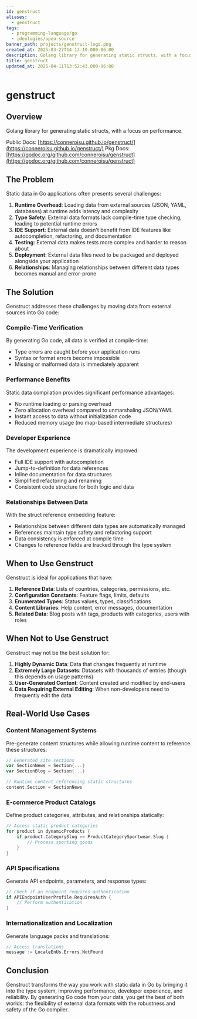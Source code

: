 ```yaml
---
id: genstruct
aliases:
  - genstruct
tags:
  - programming-language/go
  - ideologies/open-source
banner_path: projects/genstruct-logo.png
created_at: 2025-03-27T14:13:10.000-06:00
description: Golang library for generating static structs, with a focus on performance.
title: genstruct
updated_at: 2025-04-11T13:52:43.000-06:00
---
```


# genstruct

## Overview

Golang library for generating static structs, with a focus on performance.

Public Docs: [https://conneroisu.github.io/genstruct/](https://conneroisu.github.io/genstruct/)
Pkg Docs: [https://godoc.org/github.com/conneroisu/genstruct](https://godoc.org/github.com/conneroisu/genstruct)

## The Problem

Static data in Go applications often presents several challenges:

1. **Runtime Overhead**: Loading data from external sources (JSON, YAML, databases) at runtime adds latency and complexity
2. **Type Safety**: External data formats lack compile-time type checking, leading to potential runtime errors
3. **IDE Support**: External data doesn't benefit from IDE features like autocompletion, refactoring, and documentation
4. **Testing**: External data makes tests more complex and harder to reason about
5. **Deployment**: External data files need to be packaged and deployed alongside your application
6. **Relationships**: Managing relationships between different data types becomes manual and error-prone

## The Solution

Genstruct addresses these challenges by moving data from external sources into Go code:

### Compile-Time Verification

By generating Go code, all data is verified at compile-time:

- Type errors are caught before your application runs
- Syntax or format errors become impossible
- Missing or malformed data is immediately apparent

### Performance Benefits

Static data compilation provides significant performance advantages:

- No runtime loading or parsing overhead
- Zero allocation overhead compared to unmarshaling JSON/YAML
- Instant access to data without initialization code
- Reduced memory usage (no map-based intermediate structures)

### Developer Experience

The development experience is dramatically improved:

- Full IDE support with autocompletion
- Jump-to-definition for data references
- Inline documentation for data structures
- Simplified refactoring and renaming
- Consistent code structure for both logic and data

### Relationships Between Data

With the struct reference embedding feature:

- Relationships between different data types are automatically managed
- References maintain type safety and refactoring support
- Data consistency is enforced at compile time
- Changes to reference fields are tracked through the type system

## When to Use Genstruct

Genstruct is ideal for applications that have:

1. **Reference Data**: Lists of countries, categories, permissions, etc.
2. **Configuration Constants**: Feature flags, limits, defaults
3. **Enumerated Types**: Status values, types, classifications
4. **Content Libraries**: Help content, error messages, documentation
5. **Related Data**: Blog posts with tags, products with categories, users with roles

## When Not to Use Genstruct

Genstruct may not be the best solution for:

1. **Highly Dynamic Data**: Data that changes frequently at runtime
2. **Extremely Large Datasets**: Datasets with thousands of entries (though this depends on usage patterns)
3. **User-Generated Content**: Content created and modified by end-users
4. **Data Requiring External Editing**: When non-developers need to frequently edit the data

## Real-World Use Cases

### Content Management Systems

Pre-generate content structures while allowing runtime content to reference these structures:

```go
// Generated site sections
var SectionNews = Section{...}
var SectionBlog = Section{...}

// Runtime content referencing static structures
content.Section = SectionNews
```

### E-commerce Product Catalogs

Define product categories, attributes, and relationships statically:

```go
// Access static product categories
for product in dynamicProducts {
    if product.CategorySlug == ProductCategorySportwear.Slug {
        // Process sporting goods
    }
}
```

### API Specifications

Generate API endpoints, parameters, and response types:

```go
// Check if an endpoint requires authentication
if APIEndpointUserProfile.RequiresAuth {
    // Perform authentication
}
```

### Internationalization and Localization

Generate language packs and translations:

```go
// Access translations
message := LocaleEnUs.Errors.NotFound
```

## Conclusion

Genstruct transforms the way you work with static data in Go by bringing it into the type system, improving performance, developer experience, and reliability. By generating Go code from your data, you get the best of both worlds: the flexibility of external data formats with the robustness and safety of the Go compiler.

